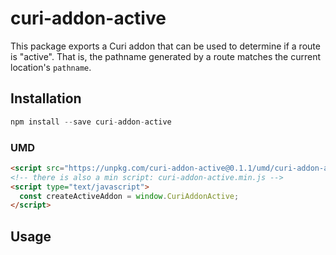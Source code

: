 # curi-addon-active

This package exports a Curi addon that can be used to determine if a route is "active". That is, the pathname generated by a route matches the current location's `pathname`.

## Installation

```js
npm install --save curi-addon-active
```

### UMD

```html
<script src="https://unpkg.com/curi-addon-active@0.1.1/umd/curi-addon-active.js"></script>
<!-- there is also a min script: curi-addon-active.min.js -->
<script type="text/javascript">
  const createActiveAddon = window.CuriAddonActive;
</script>
```

## Usage

```js

```

